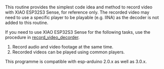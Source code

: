 This routine provides the simplest code idea and method to record video with XIAO ESP32S3 Sense, for reference only. The recorded video may need to use a specific player to be playable (e.g. IINA) as the decoder is not added to this routine.

If you need to use XIAO ESP32S3 Sense for the following tasks, use the procedure in [record_video_decorder](https://github.com/limengdu/SeeedStudio-XIAO-ESP32S3-Sense-camera/tree/main/record_video_decorder/).

1. Record audio and video footage at the same time.
2. Recorded videos can be played using common players.

This programme is compatible with esp-arduino 2.0.x as well as 3.0.x.
